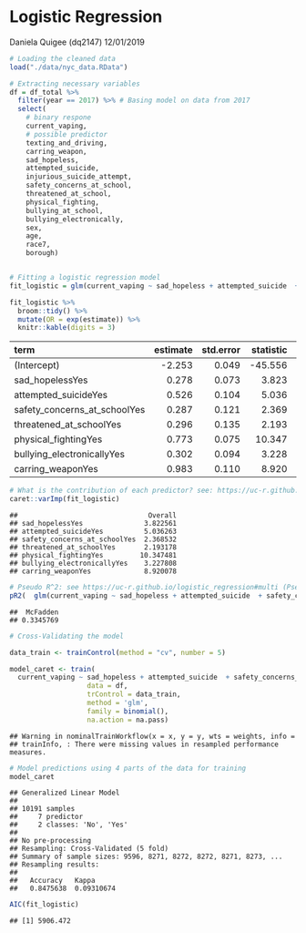 Logistic Regression
================
Daniela Quigee (dq2147)
12/01/2019

``` r
# Loading the cleaned data
load("./data/nyc_data.RData")
```

``` r
# Extracting necessary variables
df = df_total %>% 
  filter(year == 2017) %>% # Basing model on data from 2017
  select(
    # binary respone
    current_vaping,
    # possible predictor
    texting_and_driving,
    carring_weapon,
    sad_hopeless,
    attempted_suicide,
    injurious_suicide_attempt,
    safety_concerns_at_school,
    threatened_at_school,
    physical_fighting,
    bullying_at_school,
    bullying_electronically,
    sex,
    age,
    race7,
    borough)


# Fitting a logistic regression model
fit_logistic = glm(current_vaping ~ sad_hopeless + attempted_suicide  + safety_concerns_at_school + threatened_at_school + physical_fighting + bullying_electronically + carring_weapon  , data = df, family = binomial())

fit_logistic %>% 
  broom::tidy() %>% 
  mutate(OR = exp(estimate)) %>%
  knitr::kable(digits = 3)
```

| term                            | estimate | std.error | statistic | p.value |    OR |
| :------------------------------ | -------: | --------: | --------: | ------: | ----: |
| (Intercept)                     |  \-2.253 |     0.049 |  \-45.556 |   0.000 | 0.105 |
| sad\_hopelessYes                |    0.278 |     0.073 |     3.823 |   0.000 | 1.321 |
| attempted\_suicideYes           |    0.526 |     0.104 |     5.036 |   0.000 | 1.692 |
| safety\_concerns\_at\_schoolYes |    0.287 |     0.121 |     2.369 |   0.018 | 1.333 |
| threatened\_at\_schoolYes       |    0.296 |     0.135 |     2.193 |   0.028 | 1.345 |
| physical\_fightingYes           |    0.773 |     0.075 |    10.347 |   0.000 | 2.165 |
| bullying\_electronicallyYes     |    0.302 |     0.094 |     3.228 |   0.001 | 1.353 |
| carring\_weaponYes              |    0.983 |     0.110 |     8.920 |   0.000 | 2.672 |

``` r
# What is the contribution of each predictor? see: https://uc-r.github.io/logistic_regression#multi
caret::varImp(fit_logistic)
```

    ##                                Overall
    ## sad_hopelessYes               3.822561
    ## attempted_suicideYes          5.036263
    ## safety_concerns_at_schoolYes  2.368532
    ## threatened_at_schoolYes       2.193178
    ## physical_fightingYes         10.347481
    ## bullying_electronicallyYes    3.227808
    ## carring_weaponYes             8.920078

``` r
# Pseudo R^2: see https://uc-r.github.io/logistic_regression#multi (Pseudo R^2 about 0.40 considered good)
pR2(  glm(current_vaping ~ sad_hopeless + attempted_suicide  + safety_concerns_at_school + threatened_at_school + physical_fighting + bullying_electronically + carring_weapon  , data = df, family = binomial())  )["McFadden"]
```

    ##  McFadden 
    ## 0.3345769

``` r
# Cross-Validating the model

data_train <- trainControl(method = "cv", number = 5)

model_caret <- train(
  current_vaping ~ sad_hopeless + attempted_suicide  + safety_concerns_at_school + threatened_at_school + physical_fighting + bullying_electronically + carring_weapon,
                   data = df,
                   trControl = data_train,
                   method = 'glm',
                   family = binomial(),
                   na.action = na.pass)
```

    ## Warning in nominalTrainWorkflow(x = x, y = y, wts = weights, info =
    ## trainInfo, : There were missing values in resampled performance measures.

``` r
# Model predictions using 4 parts of the data for training 
model_caret
```

    ## Generalized Linear Model 
    ## 
    ## 10191 samples
    ##     7 predictor
    ##     2 classes: 'No', 'Yes' 
    ## 
    ## No pre-processing
    ## Resampling: Cross-Validated (5 fold) 
    ## Summary of sample sizes: 9596, 8271, 8272, 8272, 8271, 8273, ... 
    ## Resampling results:
    ## 
    ##   Accuracy   Kappa     
    ##   0.8475638  0.09310674

``` r
AIC(fit_logistic)
```

    ## [1] 5906.472
